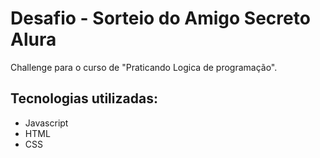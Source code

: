 <h1>Desafio - Sorteio do Amigo Secreto Alura</h1>
<p>Challenge para o curso de "Praticando Logica de programação". </p>
<h2>Tecnologias utilizadas:</h2>
<ul>
<li>Javascript</li>
<li>HTML</li>
<li>CSS</li>
</ul>
